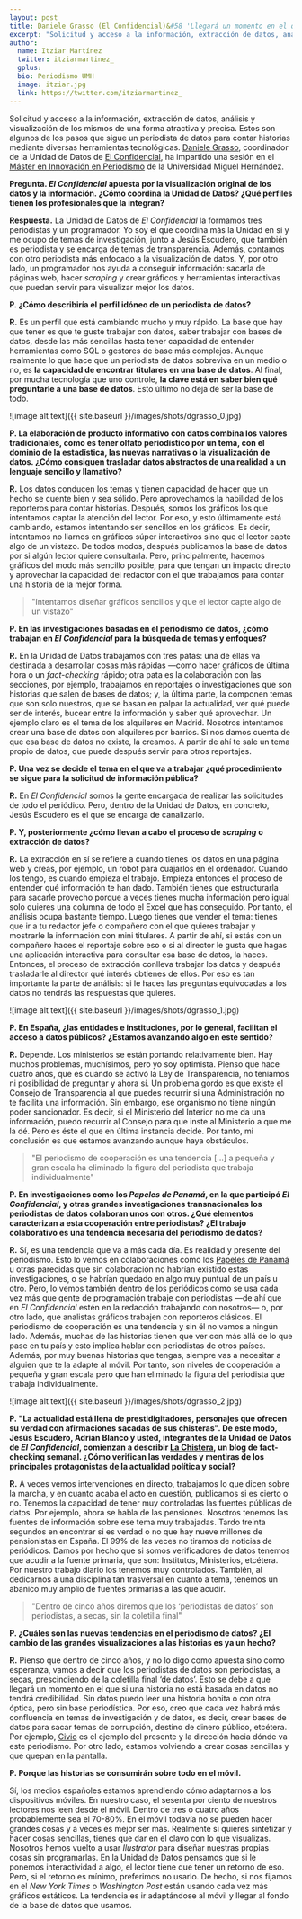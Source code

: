 ```yaml
---
layout: post
title: Daniele Grasso (El Confidencial)&#58 'Llegará un momento en el que si una historia no está basada en datos, no tendrá credibilidad'
excerpt: "Solicitud y acceso a la información, extracción de datos, análisis y visualización de los mismos de una forma atractiva y precisa. Estos son algunos de los pasos que sigue un periodista de datos para contar historias mediante diversas herramientas tecnológicas. Daniele Grasso, coordinador de la Unidad de Datos de El Confidencial, ha impartido una sesión en el Máster en Innovación en Periodismo de la Universidad Miguel Hernández."
author:
  name: Itziar Martínez
  twitter: itziarmartinez_
  gplus:  
  bio: Periodismo UMH
  image: itziar.jpg
  link: https://twitter.com/itziarmartinez_
---
```

Solicitud y acceso a la información, extracción de datos, análisis y visualización de los mismos de una forma atractiva y precisa. Estos son algunos de los pasos que sigue un periodista de datos para contar historias mediante diversas herramientas tecnológicas. [Daniele Grasso](https://twitter.com/danielegrasso?lang=es), coordinador de la Unidad de Datos de [El Confidencial](https://www.elconfidencial.com/), ha impartido una sesión en el [Máster en Innovación en Periodismo](http://mip.umh.es/blog/2018/03/05/entrevista-eva-belmonte-innovacion-enfoque-temas/) de la Universidad Miguel Hernández.

**Pregunta. _El Confidencial_ apuesta por la visualización original de los datos y la información. ¿Cómo coordina la Unidad de Datos? ¿Qué perfiles tienen los profesionales que la integran?**

**Respuesta.** La Unidad de Datos de *El Confidencial* la formamos tres periodistas y un programador. Yo soy el que coordina más la Unidad en sí y me ocupo de temas de investigación, junto a Jesús Escudero, que también es periodista y se encarga de temas de transparencia. Además, contamos con otro periodista más enfocado a la visualización de datos. Y, por otro lado, un programador nos ayuda a conseguir información: sacarla de páginas web, hacer *scraping* y crear gráficos y herramientas interactivas que puedan servir para visualizar mejor los datos. 

**P. ¿Cómo describiría el perfil idóneo de un periodista de datos?**

**R.** Es un perfil que está cambiando mucho y muy rápido. La base que hay que tener es que te guste trabajar con datos, saber trabajar con bases de datos, desde las más sencillas hasta tener capacidad de entender herramientas como SQL o gestores de base más complejos. Aunque realmente lo que hace que un periodista de datos sobreviva en un medio o no, es **la capacidad de encontrar titulares en una base de datos**. Al final, por mucha tecnología que uno controle, **la clave está en saber bien qué preguntarle a una base de datos**. Esto último no deja de ser la base de todo. 

![image alt text]({{ site.baseurl }}/images/shots/dgrasso_0.jpg)

**P. La elaboración de producto informativo con datos combina los valores tradicionales, como es tener olfato periodístico por un tema, con el dominio de la estadística, las nuevas narrativas o la visualización de datos. ¿Cómo consiguen trasladar datos abstractos de una realidad a un lenguaje sencillo y llamativo?**

**R.** Los datos conducen los temas y tienen capacidad de hacer que un hecho se cuente bien y sea sólido.  Pero aprovechamos la habilidad de los reporteros para contar historias. Después, somos los gráficos los que intentamos captar la atención del lector. Por eso, y esto últimamente está cambiando, estamos intentando ser sencillos en los gráficos. Es decir, intentamos no liarnos en gráficos súper interactivos sino que el lector capte algo de un vistazo. De todos modos, después publicamos la base de datos por si algún lector quiere consultarla. Pero, principalmente, hacemos gráficos del modo más sencillo posible, para que tengan un impacto directo y aprovechar la capacidad del redactor con el que trabajamos para contar una historia de la mejor forma. 

> "Intentamos diseñar gráficos sencillos y que el lector capte algo de un vistazo"

**P. En las investigaciones basadas en el periodismo de datos, ¿cómo trabajan en _El Confidencial_ para la búsqueda de temas y enfoques?**

**R.** En la Unidad de Datos trabajamos con tres patas: una de ellas va destinada a desarrollar cosas más rápidas —como hacer gráficos de última hora o un *fact-checking* rápido; otra pata es la colaboración con las secciones, por ejemplo, trabajamos en reportajes o investigaciones que son historias que salen de bases de datos; y, la última parte, la componen temas que son solo nuestros, que se basan en palpar la actualidad, ver qué puede ser de interés, bucear entre la información y saber qué aprovechar. Un ejemplo claro es el tema de los alquileres en Madrid. Nosotros intentamos crear una base de datos con alquileres por barrios. Si nos damos cuenta de que esa base de datos no existe, la creamos. A partir de ahí te sale un tema propio de datos, que puede después servir para otros reportajes. 

**P. Una vez se decide el tema en el que va a trabajar ¿qué procedimiento se sigue para la solicitud de información pública?**

**R.** En *El Confidencial* somos la gente encargada de realizar las solicitudes de todo el periódico. Pero, dentro de la Unidad de Datos, en concreto, Jesús Escudero es el que se encarga de canalizarlo. 

**P. Y, posteriormente ¿cómo llevan a cabo el proceso de _scraping_ o extracción de datos?**

**R.** La extracción en sí se refiere a cuando tienes los datos en una página web y creas, por ejemplo, un robot para cuajarlos en el ordenador. Cuando los tengo, es cuando empieza el trabajo. Empieza entonces el proceso de entender qué información te han dado. También tienes que estructurarla para sacarle provecho porque a veces tienes mucha información pero igual solo quieres una columna de todo el Excel que has conseguido. Por tanto, el análisis ocupa bastante tiempo. Luego tienes que vender el tema: tienes que ir a tu redactor jefe o compañero con el que quieres trabajar y mostrarle la información con mini titulares. A partir de ahí, si estás con un compañero haces el reportaje sobre eso o si al director le gusta que hagas una aplicación interactiva para consultar esa base de datos, la haces. Entonces, el proceso de extracción conlleva trabajar los datos y después trasladarle al director qué interés obtienes de ellos. Por eso es tan importante la parte de análisis: si le haces las preguntas equivocadas a los datos no tendrás las respuestas que quieres. 

![image alt text]({{ site.baseurl }}/images/shots/dgrasso_1.jpg)

**P. En España,  ¿las entidades e instituciones, por lo general, facilitan el acceso a datos públicos? ¿Estamos avanzando algo en este sentido?**

**R.** Depende. Los ministerios se están portando relativamente bien. Hay muchos problemas, muchísimos, pero yo soy optimista. Pienso que hace cuatro años, que es cuando se activó la Ley de Transparencia, no teníamos ni posibilidad de preguntar y ahora sí. Un problema gordo es que existe el Consejo de Transparencia al que puedes recurrir si una Administración no te facilita una información. Sin embargo, ese organismo no tiene ningún poder sancionador. Es decir, si el Ministerio del Interior no me da una información, puedo recurrir al Consejo para que inste al Ministerio a que me la dé. Pero es éste el que en última instancia decide. Por tanto, mi conclusión es que estamos avanzando aunque haya obstáculos. 

>"El periodismo de cooperación es una tendencia […] a pequeña y gran escala ha eliminado la figura del periodista que trabaja individualmente"

**P. En investigaciones como los _Papeles de Panamá_, en la que participó _El Confidencial_, y otras grandes investigaciones transnacionales los periodistas de datos colaboran unos con otros. ¿Qué elementos caracterizan a esta cooperación entre periodistas? ¿El trabajo colaborativo es una tendencia necesaria del periodismo  de datos?**

**R.** Sí, es una tendencia que va a más cada día. Es realidad y presente del periodismo. Esto lo vemos en colaboraciones como los [Papeles de Panamá](https://www.elconfidencial.com/tags/temas/panama-papers-17482/) u otras parecidas que sin colaboración no habrían existido estas investigaciones, o se habrían quedado en algo muy puntual de un país u otro. Pero, lo vemos también dentro de los periódicos como se usa cada vez más que gente de programación trabaje con periodistas —de ahí que en *El Confidencial* estén en la redacción trabajando con nosotros— o, por otro lado, que analistas gráficos trabajen con reporteros clásicos. El periodismo de cooperación es una tendencia y sin él no vamos a ningún lado. Además, muchas de las historias tienen que ver con más allá de lo que pase en tu país y esto implica hablar con periodistas de otros países. Además, por muy buenas historias que tengas, siempre vas a necesitar a alguien que te la adapte al móvil. Por tanto, son niveles de cooperación a pequeña y gran escala pero que han eliminado la figura del periodista que trabaja individualmente. 

![image alt text]({{ site.baseurl }}/images/shots/dgrasso_2.jpg)

**P. "La actualidad está llena de prestidigitadores, personajes que ofrecen su verdad con afirmaciones sacadas de sus chisteras". De este modo, Jesús Escudero, Adrián Blanco y usted, integrantes de la Unidad de Datos de _El Confidencial_, comienzan a describir [La Chistera](https://blogs.elconfidencial.com/espana/la-chistera/), un blog de fact-checking semanal. ¿Cómo verifican las verdades y mentiras de los principales protagonistas de la actualidad política y social?**

**R.** A veces vemos intervenciones en directo, trabajamos lo que dicen sobre la marcha, y en cuanto acaba el acto en cuestión, publicamos si es cierto o no. Tenemos la capacidad de tener muy controladas las fuentes públicas de datos. Por ejemplo, ahora se habla de las pensiones. Nosotros tenemos las fuentes de información sobre ese tema muy trabajadas. Tardo treinta segundos en encontrar si es verdad o no que hay nueve millones de pensionistas en España. El 99% de las veces no tiramos de noticias de periódicos. Damos por hecho que si somos verificadores de datos tenemos que acudir a la fuente primaria, que son: Institutos, Ministerios, etcétera. Por nuestro trabajo diario los tenemos muy controlados. También, al dedicarnos a una disciplina tan trasversal en cuanto a tema, tenemos un abanico muy amplio de fuentes primarias a las que acudir. 

>"Dentro de cinco años diremos que los ‘periodistas de datos’ son periodistas, a secas, sin la coletilla final"

**P. ¿Cuáles son las nuevas tendencias en el periodismo de datos? ¿El cambio de las grandes visualizaciones a las historias es ya un hecho?**

**R.** Pienso que dentro de cinco años, y no lo digo como apuesta sino como esperanza, vamos a decir que los periodistas de datos son periodistas, a secas, prescindiendo de la coletilla final ‘de datos’. Esto se debe a que llegará un momento en el que si una historia no está basada en datos no tendrá credibilidad. Sin datos puedo leer una historia bonita o con otra óptica, pero sin base periodística. Por eso, creo que cada vez habrá más confluencia en temas de investigación y de datos, es decir, crear bases de datos para sacar temas de corrupción, destino de dinero público, etcétera. Por ejemplo, [Civio](http://mip.umh.es/blog/2018/03/05/entrevista-eva-belmonte-innovacion-enfoque-temas/) es el ejemplo del presente y la dirección hacia dónde va este periodismo. Por otro lado, estamos volviendo a crear cosas sencillas y que quepan en la pantalla. 

**P. Porque las historias se consumirán sobre todo en el móvil.**

Sí, los medios españoles estamos aprendiendo cómo adaptarnos a los dispositivos móviles. En nuestro caso, el sesenta por ciento de nuestros lectores nos leen desde el móvil. Dentro de tres o cuatro años probablemente sea el 70-80%. En el móvil todavía no se pueden hacer grandes cosas y a veces es mejor ser más. Realmente si quieres sintetizar y hacer cosas sencillas, tienes que dar en el clavo con lo que visualizas. Nosotros hemos vuelto a usar *Ilustrator* para diseñar nuestras propias cosas sin programarlas. En la Unidad de Datos pensamos que si le ponemos interactividad a algo, el lector tiene que tener un retorno de eso. Pero, si el retorno es mínimo, preferimos no usarlo. De hecho, si nos fijamos en el *New York Times* o *Washington Post* están usando cada vez más gráficos estáticos. La tendencia es ir adaptándose al móvil y llegar al fondo de la base de datos que usamos. 

